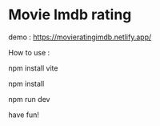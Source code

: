 # Movie Imdb rating 

demo :
https://movieratingimdb.netlify.app/

How to use :

npm install vite

npm install

npm run dev 

have fun!
